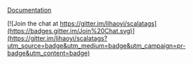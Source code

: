 [Documentation](https://lihaoyi.github.io/scalatags)

[![Join the chat at https://gitter.im/lihaoyi/scalatags](https://badges.gitter.im/Join%20Chat.svg)](https://gitter.im/lihaoyi/scalatags?utm_source=badge&utm_medium=badge&utm_campaign=pr-badge&utm_content=badge)